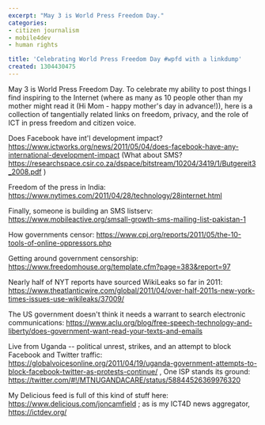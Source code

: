 ```yaml
---
excerpt: "May 3 is World Press Freedom Day."
categories:
- citizen journalism
- mobile4dev
- human rights

title: 'Celebrating World Press Freedom Day #wpfd with a linkdump'
created: 1304430475
---
```

May 3 is World Press Freedom Day.  To celebrate my ability to post things I find inspiring to the Internet (where as many as 10 people other than my mother might read it (Hi Mom - happy mother's day in advance!)), here is a collection of tangentially related links on freedom, privacy, and the role of ICT in press freedom and citizen voice.

Does Facebook have int'l development impact?
https://www.ictworks.org/news/2011/05/04/does-facebook-have-any-international-development-impact  (What about SMS? https://researchspace.csir.co.za/dspace/bitstream/10204/3419/1/Butgereit3_2008.pdf )

Freedom of the press in India: https://www.nytimes.com/2011/04/28/technology/28internet.html

Finally, someone is building an SMS listserv: https://www.mobileactive.org/smsall-growth-sms-mailing-list-pakistan-1

How governments censor: https://www.cpj.org/reports/2011/05/the-10-tools-of-online-oppressors.php

Getting around government censorship: https://www.freedomhouse.org/template.cfm?page=383&report=97

Nearly half of NYT reports have sourced WikiLeaks so far in 2011: https://www.theatlanticwire.com/global/2011/04/over-half-2011s-new-york-times-issues-use-wikileaks/37009/

The US government doesn't think it needs a warrant to search electronic communications: https://www.aclu.org/blog/free-speech-technology-and-liberty/does-government-want-read-your-texts-and-emails

Live from Uganda -- political unrest, strikes, and an attempt to block Facebook and Twitter traffic: https://globalvoicesonline.org/2011/04/19/uganda-government-attempts-to-block-facebook-twitter-as-protests-continue/  , One ISP stands its ground: https://twitter.com/#!/MTNUGANDACARE/status/58844526369976320

My Delicious feed is full of this kind of stuff here: https://www.delicious.com/joncamfield ; as is my ICT4D news aggregator, https://ictdev.org/
